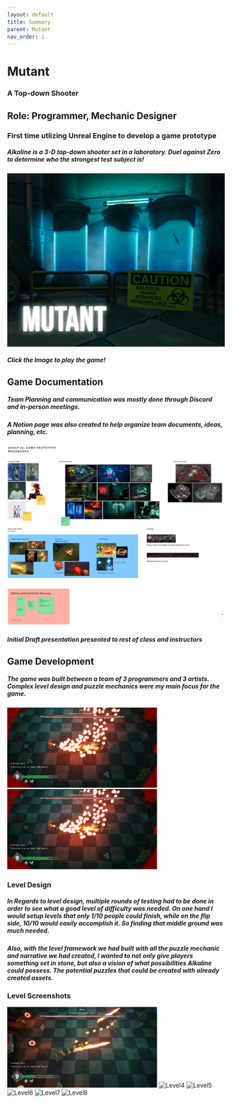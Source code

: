 ```yaml
---
layout: default
title: Summary
parent: Mutant
nav_order: 1
---
```


# **Mutant**

### A Top-down Shooter

## Role: **Programmer, Mechanic Designer**

### First time utlizing Unreal Engine to develop a game prototype

##### Alkaline is a 3-D top-down shooter set in a laboratory. Duel against Zero to determine who the strongest test subject is!

[![Mutant Title](./pictures/Title.png)](https://densev.itch.io/mutant)
#### *Click the Image to play the game!*

## Game Documentation

##### Team Planning and communication was mostly done through Discord and in-person meetings.
##### A Notion page was also created to help organize team documents, ideas, planning, etc.


![Draft Image](./pictures/Draft.png)
#### *Initial Draft presentation presented to rest of class and instructors*

## Game Development
##### The game was built between a team of 3 programmers and 3 artists. Complex level design and puzzle mechanics were my main focus for the game. 
![Level1](./pictures/Level1.png) ![Level2](./pictures/Level2.png)

### Level Design
##### In Regards to level design, multiple rounds of testing had to be done in order to see what a good level of difficulty was needed. On one hand I would setup levels that only 1/10 people could finish, while on the flip side, 10/10 would easily accomplish it. So finding that middle ground was much needed. 
##### Also, with the level framework we had built with all the puzzle mechanic and narrative we had created, I wanted to not only give players something set in stone, but also a vision of what possibilities Alkaline could possess. The potential puzzles that could be created with already created assets.

### Level Screenshots
![Level3](./pictures/Level3.png) ![Level4](./pictures/Level4.png) ![Level5](./pictures/Level5.png) ![Level6](./pictures/Level6.png) ![Level7](./pictures/Level7.png) ![Level8](./pictures/Level8.png)